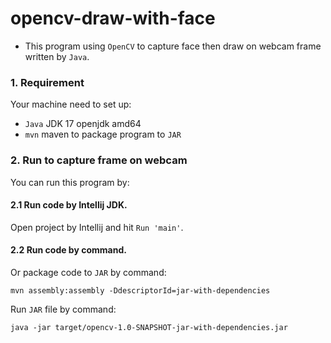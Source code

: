 # opencv-draw-with-face
- This program using `OpenCV` to capture face then draw on webcam frame written by `Java`.

### 1. Requirement
Your machine need to set up:
+ `Java` JDK 17 openjdk amd64
+ `mvn` maven to package program to `JAR`

### 2. Run to capture frame on webcam
You can run this program by:

#### 2.1 Run code by Intellij JDK.
Open project by Intellij and hit `Run 'main'`.

#### 2.2 Run code by command.
Or package code to `JAR` by command:
```
mvn assembly:assembly -DdescriptorId=jar-with-dependencies
```
Run `JAR` file by command:
```
java -jar target/opencv-1.0-SNAPSHOT-jar-with-dependencies.jar
```
